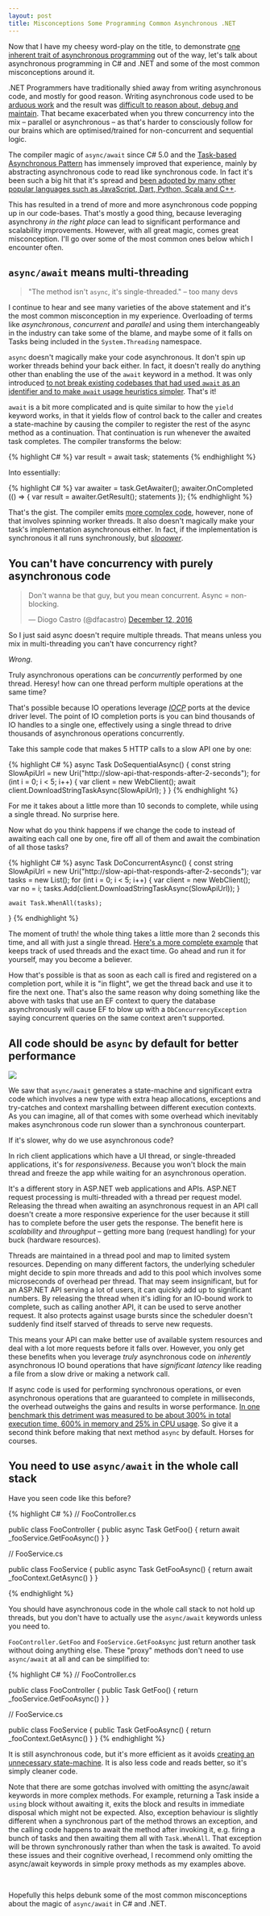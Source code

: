 ```yaml
---
layout: post
title: Misconceptions Some Programming Common Asynchronous .NET 
---
```


Now that I have my cheesy word-play on the title, to demonstrate [one inherent trait of asynchronous programming](#you-cant-have-concurrency-with-purely-asynchronous-code) out of the way, let's talk about asynchronous programming in C# and .NET and some of the most common misconceptions around it.

.NET Programmers have traditionally shied away from writing asynchronous code, and mostly for good reason. Writing asynchronous code used to be [arduous work](https://docs.microsoft.com/en-us/dotnet/standard/asynchronous-programming-patterns/asynchronous-programming-model-apm) and the result was [difficult to reason about, debug and maintain](https://docs.microsoft.com/en-us/dotnet/standard/asynchronous-programming-patterns/event-based-asynchronous-pattern-eap). That became exacerbated when you threw concurrency into the mix – parallel or asynchronous – as that's harder to consciously follow for our brains which are optimised/trained for non-concurrent and sequential logic.

The compiler magic of `async/await` since C# 5.0 and the [Task-based Asynchronous Pattern](https://docs.microsoft.com/en-us/dotnet/standard/asynchronous-programming-patterns/task-based-asynchronous-pattern-tap) has immensely improved that experience, mainly by abstracting asynchronous code to read like synchronous code. In fact it's been such a big hit that it's spread and [been adopted by many other popular languages such as JavaScript, Dart, Python, Scala and C++](https://en.wikipedia.org/wiki/Futures_and_promises#History).

This has resulted in a trend of more and more asynchronous code popping up in our code-bases. That's mostly a good thing, because leveraging asynchrony _in the right place_ can lead to significant performance and scalability improvements. However, with all great magic, comes great misconception. I'll go over some of the most common ones below which I encounter often.

## `async/await` means multi-threading

> "The method isn't `async`, it's single-threaded." – too many devs

I continue to hear and see many varieties of the above statement and it's the most common misconception in my experience. Overloading of terms like _asynchronous_, _concurrent_ and _parallel_ and using them interchangeably in the industry can take some of the blame, and maybe some of it falls on Tasks being included in the `System.Threading` namespace.

`async` doesn't magically make your code asynchronous. It don't spin up worker threads behind your back either. In fact, it doesn't really do anything other than enabling the use of the `await` keyword in a method. It was only introduced [to not break existing codebases that had used `await` as an identifier and to make `await` usage heuristics simpler](https://blogs.msdn.microsoft.com/ericlippert/2010/11/11/asynchrony-in-c-5-part-six-whither-async/). That's it!

`await` is a bit more complicated and is quite similar to how the `yield` keyword works, in that it yields flow of control back to the caller and creates a state-machine by causing the compiler to register the rest of the async method as a continuation. That continuation is run whenever the awaited task completes. The compiler transforms the below:

{% highlight C# %}
var result = await task;
statements
{% endhighlight %}

Into essentially:

{% highlight C# %}
var awaiter = task.GetAwaiter();
awaiter.OnCompleted (() =>
{
	var result = awaiter.GetResult();
	statements
});
{% endhighlight %}

That's the gist. The compiler emits [more complex code](https://weblogs.asp.net/dixin/understanding-c-sharp-async-await-1-compilation), however, none of that involves spinning worker threads. It also doesn't magically make your task's implementation asynchronous either. In fact, if the implementation is synchronous it all runs synchronously, but [_slooower_](#all-code-should-be-async-by-default-for-better-performance).

## You can't have concurrency with purely asynchronous code

<blockquote class="twitter-tweet" data-lang="en"><p lang="en" dir="ltr">Don&#39;t wanna be that guy, but you mean concurrent. Async = non-blocking.</p>&mdash; Diogo Castro (@dfacastro) <a href="https://twitter.com/dfacastro/status/808345214725275649?ref_src=twsrc%5Etfw">December 12, 2016</a></blockquote>
<script async src="https://platform.twitter.com/widgets.js" charset="utf-8"></script>

So I just said async doesn't require multiple threads. That means unless you mix in multi-threading you can't have concurrency right?

_Wrong._

Truly asynchronous operations can be _concurrently_ performed by one thread. Heresy! how can one thread perform multiple operations at the same time?

That's possible because IO operations leverage [_IOCP_](https://docs.microsoft.com/en-us/windows/desktop/fileio/i-o-completion-ports) ports at the device driver level. The point of IO completion ports is you can bind thousands of IO handles to a single one, effectively using a single thread to drive thousands of asynchronous operations concurrently.

Take this sample code that makes 5 HTTP calls to a slow API one by one:

{% highlight C# %}
async Task DoSequentialAsync()
{
	const string SlowApiUrl = new Uri("http://slow-api-that-responds-after-2-seconds");
	for (int i = 0; i < 5; i++)
	{
		var client = new WebClient();
		await client.DownloadStringTaskAsync(SlowApiUrl);
	}
}
{% endhighlight %}

For me it takes about a little more than 10 seconds to complete, while using a single thread. No surprise here.

Now what do you think happens if we change the code to instead of awaiting each call one by one, fire off all of them and await the combination of all those tasks?

{% highlight C# %}
async Task DoConcurrentAsync()
{
	const string SlowApiUrl = new Uri("http://slow-api-that-responds-after-2-seconds");
	var tasks = new List<Task>();
	for (int i = 0; i < 5; i++)
	{
		var client = new WebClient();
		var no = i;
		tasks.Add(client.DownloadStringTaskAsync(SlowApiUrl));
	}

	await Task.WhenAll(tasks);
}
{% endhighlight %}

The moment of truth! the whole thing takes a little more than 2 seconds this time, and all with just a single thread. [Here's a more complete example](https://gist.github.com/SaebAmini/05a2370ee8ad7248e2e037ee3b6ffbae) that keeps track of used threads and the exact time. Go ahead and run it for yourself, may you become a believer.

How that's possible is that as soon as each call is fired and registered on a completion port, while it is "in flight", we get the thread back and use it to fire the next one. That's also the same reason why doing something like the above with tasks that use an EF context to query the database asynchronously will cause EF to blow up with a `DbConcurrencyException` saying concurrent queries on the same context aren't supported.

## All code should be `async` by default for better performance

![](/images/posts/async-misconceptions/async_all_the_things.jpg)

We saw that `async/await` generates a state-machine and significant extra code which involves a new type with extra heap allocations, exceptions and try-catches and context marshalling between different execution contexts. As you can imagine, all of that comes with some overhead which inevitably makes asynchronous code run slower than a synchronous counterpart.

If it's slower, why do we use asynchronous code?

In rich client applications which have a UI thread, or single-threaded applications, it's for _responsiveness_. Because you won't block the main thread and freeze the app while waiting for an asynchronous operation.

It's a different story in ASP.NET web applications and APIs. ASP.NET request processing is multi-threaded with a thread per request model. Releasing the thread when awaiting an asynchronous request in an API call doesn't create a more responsive experience for the user because it still has to complete before the user gets the response. The benefit here is _scalability_ and _throughput_ – getting more bang (request handling) for your buck (hardware resources).

Threads are maintained in a thread pool and map to limited system resources. Depending on many different factors, the underlying scheduler might decide to spin more threads and add to this pool which involves some microseconds of overhead per thread. That may seem insignificant, but for an ASP.NET API serving a lot of users, it can quickly add up to significant numbers. By releasing the thread when it's idling for an IO-bound work to complete, such as calling another API, it can be used to serve another request. It also protects against usage bursts since the scheduler doesn't suddenly find itself starved of threads to serve new requests.

This means your API can make better use of available system resources and deal with a lot more requests before it falls over. However, you only get these benefits when you leverage _truly_ asynchronous code on _inherently_ asynchronous IO bound operations that have _significant latency_ like reading a file from a slow drive or making a network call.

If async code is used for performing synchronous operations, or even asynchronous operations that are guaranteed to complete in milliseconds, the overhead outweighs the gains and results in worse performance. [In one benchmark this detriment was measured to be about 300% in total execution time, 600% in memory and 25% in CPU usage](http://www.ducons.com/blog/tests-and-thoughts-on-asynchronous-io-vs-multithreading). So give it a second think before making that next method `async` by default. Horses for courses.

## You need to use `async/await` in the whole call stack

Have you seen code like this before?

{% highlight C# %}
// FooController.cs

public class FooController
{
	public async Task<Foo> GetFoo()
	{
		return await _fooService.GetFooAsync()
	}
}


// FooService.cs

public class FooService
{
	public async Task<Foo> GetFooAsync()
	{
		return await _fooContext.GetAsync()
	}
}

{% endhighlight %}

You should have asynchronous code in the whole call stack to not hold up threads, but you don't have to actually use the `async/await` keywords unless you need to.

`FooController.GetFoo` and `FooService.GetFooAsync` just return another task without doing anything else. These "proxy" methods don't need to use `async/await` at all and can be simplified to:

{% highlight C# %}
// FooController.cs

public class FooController
{
	public Task<Foo> GetFoo()
	{
		return _fooService.GetFooAsync()
	}
}


// FooService.cs

public class FooService
{
	public Task<Foo> GetFooAsync()
	{
		return _fooContext.GetAsync()
	}
}
{% endhighlight %}

It is still asynchronous code, but it's more efficient as it avoids [creating an unnecessary state-machine](#all-code-should-be-async-by-default-for-better-performance). It is also less code and reads better, so it's simply cleaner code.

Note that there are some gotchas involved with omitting the async/await keywords in more complex methods. For example, returning a Task inside a `using` block without awaiting it, exits the block and results in immediate disposal which might not be expected. Also, exception behaviour is slightly different when a synchronous part of the method throws an exception, and the calling code happens to await the method after invoking it, e.g. firing a bunch of tasks and then awaiting them all with `Task.WhenAll`. That exception will be thrown synchronously rather than when the task is awaited. To avoid these issues and their cognitive overhead, I recommend only omitting the async/await keywords in simple proxy methods as my examples above.

&nbsp;

Hopefully this helps debunk some of the most common misconceptions about the magic of `async/await` in C# and .NET.
